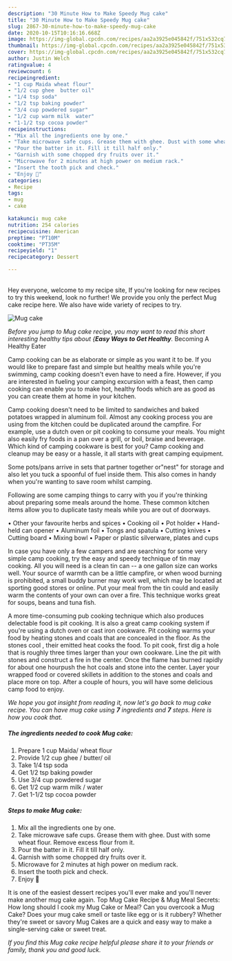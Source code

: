 ```yaml
---
description: "30 Minute How to Make Speedy Mug cake"
title: "30 Minute How to Make Speedy Mug cake"
slug: 2867-30-minute-how-to-make-speedy-mug-cake
date: 2020-10-15T10:16:16.668Z
image: https://img-global.cpcdn.com/recipes/aa2a3925e045842f/751x532cq70/mug-cake-recipe-main-photo.jpg
thumbnail: https://img-global.cpcdn.com/recipes/aa2a3925e045842f/751x532cq70/mug-cake-recipe-main-photo.jpg
cover: https://img-global.cpcdn.com/recipes/aa2a3925e045842f/751x532cq70/mug-cake-recipe-main-photo.jpg
author: Justin Welch
ratingvalue: 4
reviewcount: 6
recipeingredient:
- "1 cup Maida wheat flour"
- "1/2 cup ghee  butter oil"
- "1/4 tsp soda"
- "1/2 tsp baking powder"
- "3/4 cup powdered sugar"
- "1/2 cup warm milk  water"
- "1-1/2 tsp cocoa powder"
recipeinstructions:
- "Mix all the ingredients one by one."
- "Take microwave safe cups. Grease them with ghee. Dust with some wheat flour. Remove excess flour from it."
- "Pour the batter in it. Fill it till half only."
- "Garnish with some chopped dry fruits over it."
- "Microwave for 2 minutes at high power on medium rack."
- "Insert the tooth pick and check."
- "Enjoy 💞"
categories:
- Recipe
tags:
- mug
- cake

katakunci: mug cake 
nutrition: 254 calories
recipecuisine: American
preptime: "PT10M"
cooktime: "PT35M"
recipeyield: "1"
recipecategory: Dessert

---
```

<br>
Hey everyone, welcome to my recipe site, If you're looking for new recipes to try this weekend, look no further! We provide you only the perfect Mug cake recipe here. We also have wide variety of recipes to try.
<br>


![Mug cake](https://img-global.cpcdn.com/recipes/aa2a3925e045842f/751x532cq70/mug-cake-recipe-main-photo.jpg)

<i>Before you jump to Mug cake recipe, you may want to read this short interesting healthy tips about {<strong>Easy Ways to Get Healthy</strong>.</i>
Becoming A Healthy Eater

    
Camp cooking can be as elaborate or simple as you want it to be. If you would like to prepare fast and simple but healthy meals while you're swimming, camp cooking doesn't even have to need a fire. However, if you are interested in fueling your camping excursion with a feast, then camp cooking can enable you to make hot, healthy foods which are as good as you can create them at home in your kitchen.

Camp cooking doesn't need to be limited to sandwiches and baked potatoes wrapped in aluminum foil.  Almost any cooking process you are using from the kitchen could be duplicated around the campfire. For example, use a dutch oven or pit cooking to consume your meals. You might also easily fry foods in a pan over a grill, or boil, braise and beverage. Which kind of camping cookware is best for you? Camp cooking and cleanup may be easy or a hassle, it all starts with great camping equipment.

Some pots/pans arrive in sets that partner together or"nest" for storage and also let you tuck a spoonful of fuel inside them. This also comes in handy when you're wanting to save room whilst camping.

Following are some camping things to carry with you if you're thinking about preparing some meals around the home. These common kitchen items allow you to duplicate tasty meals while you are out of doorways.


• Other your favourite herbs and spices
• Cooking oil
• Pot holder
• Hand-held can opener
• Aluminum foil
• Tongs and spatula
• Cutting knives
• Cutting board
• Mixing bowl
• Paper or plastic silverware, plates and cups

In case you have only a few campers and are searching for some very simple camp cooking, try the easy and speedy technique of tin may cooking. All you will need is a clean tin can -- a one gallon size can works well. Your source of warmth can be a little campfire, or when wood burning is prohibited, a small buddy burner may work well, which may be located at sporting good stores or online. Put your meal from the tin could and easily warm the contents of your own can over a fire.  This technique works great for soups, beans and tuna fish.

A more time-consuming pub cooking technique which also produces delectable food is pit cooking.  It is also a great camp cooking system if you're using a dutch oven or cast iron cookware. Pit cooking warms your food by heating stones and coals that are concealed in the floor. As the stones cool , their emitted heat cooks the food. To pit cook, first dig a hole that is roughly three times larger than your own cookware. Line the pit with stones and construct a fire in the center. Once the flame has burned rapidly for about one hourpush the hot coals and stone into the center. Layer your wrapped food or covered skillets in addition to the stones and coals and place more on top. After a couple of hours, you will have some delicious camp food to enjoy.


<i>We hope you got insight from reading it, now let's go back to mug cake recipe. You can have mug cake using <strong>7</strong> ingredients and <strong>7</strong> steps. Here is how you cook that.
</i>

##### The ingredients needed to cook Mug cake:

1. Prepare 1 cup Maida/ wheat flour
1. Provide 1/2 cup ghee / butter/ oil
1. Take 1/4 tsp soda
1. Get 1/2 tsp baking powder
1. Use 3/4 cup powdered sugar
1. Get 1/2 cup warm milk / water
1. Get 1-1/2 tsp cocoa powder


##### Steps to make Mug cake:

1. Mix all the ingredients one by one.
1. Take microwave safe cups. Grease them with ghee. Dust with some wheat flour. Remove excess flour from it.
1. Pour the batter in it. Fill it till half only.
1. Garnish with some chopped dry fruits over it.
1. Microwave for 2 minutes at high power on medium rack.
1. Insert the tooth pick and check.
1. Enjoy 💞


It is one of the easiest dessert recipes you&#39;ll ever make and you&#39;ll never make another mug cake again. Top Mug Cake Recipe &amp; Mug Meal Secrets: How long should I cook my Mug Cake or Meal? Can you overcook a Mug Cake? Does your mug cake smell or taste like egg or is it rubbery? Whether they&#39;re sweet or savory Mug Cakes are a quick and easy way to make a single-serving cake or sweet treat. 

<i>If you find this Mug cake recipe helpful please share it to your friends or family, thank you and good luck.</i>
